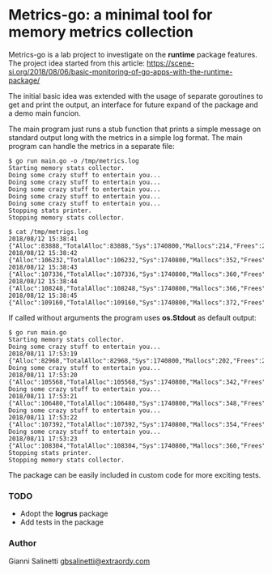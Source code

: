 # Metrics-go: a minimal tool for memory metrics collection

Metrics-go is a lab project to investigate on the **runtime** package
features.
The project idea started from this article:
<https://scene-si.org/2018/08/06/basic-monitoring-of-go-apps-with-the-runtime-package/>

The initial basic idea was extended with the usage of separate goroutines to
get and print the output, an interface for future expand of the package and a demo
main funcion.

The main program just runs a stub function that prints a simple message on 
standard output long with the metrics in a simple log format.
The main program can handle the metrics in a separate file:

```
$ go run main.go -o /tmp/metrics.log
Starting memory stats collector.
Doing some crazy stuff to entertain you...
Doing some crazy stuff to entertain you...
Doing some crazy stuff to entertain you...
Doing some crazy stuff to entertain you...
Doing some crazy stuff to entertain you...
Stopping stats printer.
Stopping memory stats collector.

$ cat /tmp/metrigs.log
2018/08/12 15:38:41 {"Alloc":83888,"TotalAlloc":83888,"Sys":1740800,"Mallocs":214,"Frees":2,"LiveObjects":212,"PauseTotalNs":0,"NumGC":0,"NumGoroutine":3}
2018/08/12 15:38:42 {"Alloc":106232,"TotalAlloc":106232,"Sys":1740800,"Mallocs":352,"Frees":24,"LiveObjects":328,"PauseTotalNs":0,"NumGC":0,"NumGoroutine":3}
2018/08/12 15:38:43 {"Alloc":107336,"TotalAlloc":107336,"Sys":1740800,"Mallocs":360,"Frees":24,"LiveObjects":336,"PauseTotalNs":0,"NumGC":0,"NumGoroutine":3}
2018/08/12 15:38:44 {"Alloc":108248,"TotalAlloc":108248,"Sys":1740800,"Mallocs":366,"Frees":24,"LiveObjects":342,"PauseTotalNs":0,"NumGC":0,"NumGoroutine":3}
2018/08/12 15:38:45 {"Alloc":109160,"TotalAlloc":109160,"Sys":1740800,"Mallocs":372,"Frees":24,"LiveObjects":348,"PauseTotalNs":0,"NumGC":0,"NumGoroutine":3}
```


If called without arguments the program uses **os.Stdout** as default output:

```
$ go run main.go
Starting memory stats collector.
Doing some crazy stuff to entertain you...
2018/08/11 17:53:19 {"Alloc":82968,"TotalAlloc":82968,"Sys":1740800,"Mallocs":202,"Frees":2,"LiveObjects":200,"PauseTotalNs":0,"NumGC":0,"NumGoroutine":3}
Doing some crazy stuff to entertain you...
2018/08/11 17:53:20 {"Alloc":105568,"TotalAlloc":105568,"Sys":1740800,"Mallocs":342,"Frees":24,"LiveObjects":318,"PauseTotalNs":0,"NumGC":0,"NumGoroutine":3}
Doing some crazy stuff to entertain you...
2018/08/11 17:53:21 {"Alloc":106480,"TotalAlloc":106480,"Sys":1740800,"Mallocs":348,"Frees":24,"LiveObjects":324,"PauseTotalNs":0,"NumGC":0,"NumGoroutine":3}
Doing some crazy stuff to entertain you...
2018/08/11 17:53:22 {"Alloc":107392,"TotalAlloc":107392,"Sys":1740800,"Mallocs":354,"Frees":24,"LiveObjects":330,"PauseTotalNs":0,"NumGC":0,"NumGoroutine":3}
Doing some crazy stuff to entertain you...
2018/08/11 17:53:23 {"Alloc":108304,"TotalAlloc":108304,"Sys":1740800,"Mallocs":360,"Frees":24,"LiveObjects":336,"PauseTotalNs":0,"NumGC":0,"NumGoroutine":3}
Stopping stats printer.
Stopping memory stats collector.
```

The package can be easily included in custom code for more exciting tests.

### TODO
- Adopt the **logrus** package
- Add tests in the package

### Author
Gianni Salinetti <gbsalinetti@extraordy.com>

